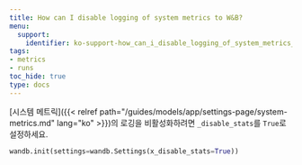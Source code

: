 ```yaml
---
title: How can I disable logging of system metrics to W&B?
menu:
  support:
    identifier: ko-support-how_can_i_disable_logging_of_system_metrics_to_wb
tags:
- metrics
- runs
toc_hide: true
type: docs
---
```


[시스템 메트릭]({{< relref path="/guides/models/app/settings-page/system-metrics.md" lang="ko" >}})의 로깅을 비활성화하려면 `_disable_stats`를 `True`로 설정하세요.

```python
wandb.init(settings=wandb.Settings(x_disable_stats=True))
```